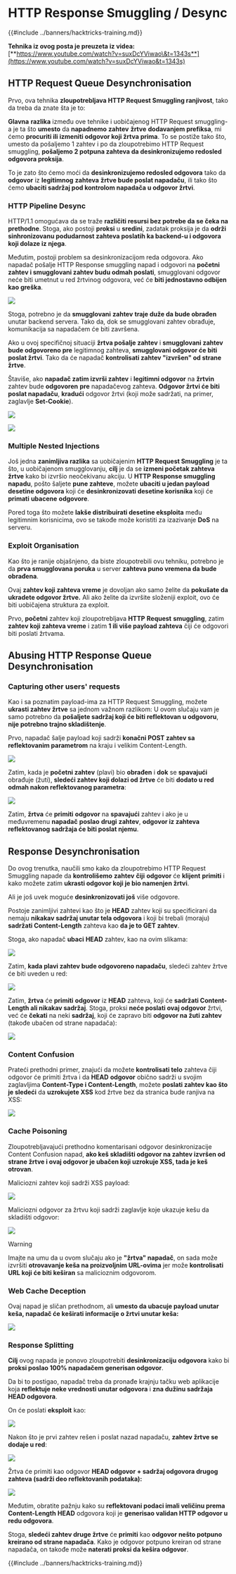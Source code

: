 # HTTP Response Smuggling / Desync

{{#include ../banners/hacktricks-training.md}}

**Tehnika iz ovog posta je preuzeta iz videa:** [**https://www.youtube.com/watch?v=suxDcYViwao\&t=1343s**](https://www.youtube.com/watch?v=suxDcYViwao&t=1343s)

## HTTP Request Queue Desynchronisation

Prvo, ova tehnika **zloupotrebljava HTTP Request Smuggling ranjivost**, tako da treba da znate šta je to:

**Glavna** **razlika** između ove tehnike i uobičajenog HTTP Request smuggling-a je ta što **umesto** da **napadnemo** **zahtev** **žrtve** **dodavanjem prefiksa**, mi ćemo **procuriti ili izmeniti odgovor koji žrtva prima**. To se postiže tako što, umesto da pošaljemo 1 zahtev i po da zloupotrebimo HTTP Request smuggling, **pošaljemo 2 potpuna zahteva da desinkronizujemo redosled odgovora proksija**.

To je zato što ćemo moći da **desinkronizujemo redosled odgovora** tako da **odgovor** iz **legitimnog** **zahteva** **žrtve bude poslat napadaču**, ili tako što ćemo **ubaciti sadržaj pod kontrolom napadača u odgovor žrtvi**.

### HTTP Pipeline Desync

HTTP/1.1 omogućava da se traže **različiti resursi bez potrebe da se čeka na prethodne**. Stoga, ako postoji **proksi** u **sredini**, zadatak proksija je da **održi sinhronizovanu podudarnost zahteva poslatih ka backend-u i odgovora koji dolaze iz njega**.

Međutim, postoji problem sa desinkronizacijom reda odgovora. Ako napadač pošalje HTTP Response smuggling napad i odgovori na **početni zahtev i smugglovani zahtev budu odmah poslati**, smugglovani odgovor neće biti umetnut u red žrtvinog odgovora, već će **biti jednostavno odbijen kao greška**.

![](<../images/image (633).png>)

Stoga, potrebno je da **smugglovani** **zahtev** **traje duže da bude obrađen** unutar backend servera. Tako da, dok se smugglovani zahtev obrađuje, komunikacija sa napadačem će biti završena.

Ako u ovoj specifičnoj situaciji **žrtva pošalje zahtev** i **smugglovani zahtev bude odgovoreno pre** legitimnog zahteva, **smugglovani odgovor će biti poslat žrtvi**. Tako da će napadač **kontrolisati zahtev "izvršen" od strane žrtve**.

Štaviše, ako **napadač zatim izvrši zahtev** i **legitimni odgovor** na **žrtvin** zahtev bude **odgovoren** **pre** napadačevog zahteva. **Odgovor žrtvi će biti poslat napadaču**, **kradući** odgovor žrtvi (koji može sadržati, na primer, zaglavlje **Set-Cookie**).

![](<../images/image (1020).png>)

![](<../images/image (719).png>)

### Multiple Nested Injections

Još jedna **zanimljiva razlika** sa uobičajenim **HTTP Request Smuggling** je ta što, u uobičajenom smugglovanju, **cilj** je da se **izmeni početak zahteva žrtve** kako bi izvršio neočekivanu akciju. U **HTTP Response smuggling napadu**, pošto šaljete **pune zahteve**, možete **ubaciti u jedan payload desetine odgovora** koji će **desinkronizovati desetine korisnika** koji će **primati** **ubacene** **odgovore**.

Pored toga što možete **lakše distribuirati desetine eksploita** među legitimnim korisnicima, ovo se takođe može koristiti za izazivanje **DoS** na serveru.

### Exploit Organisation

Kao što je ranije objašnjeno, da biste zloupotrebili ovu tehniku, potrebno je da **prva smugglovana poruka** u server **zahteva puno vremena da bude obrađena**.

Ovaj **zahtev koji zahteva vreme** je dovoljan ako samo želite da **pokušate da ukradete odgovor žrtve.** Ali ako želite da izvršite složeniji exploit, ovo će biti uobičajena struktura za exploit.

Prvo, **početni** zahtev koji zloupotrebljava **HTTP** **Request** **smuggling**, zatim **zahtev koji zahteva vreme** i zatim **1 ili više payload zahteva** čiji će odgovori biti poslati žrtvama.

## Abusing HTTP Response Queue Desynchronisation

### Capturing other users' requests <a href="#capturing-other-users-requests" id="capturing-other-users-requests"></a>

Kao i sa poznatim payload-ima za HTTP Request Smuggling, možete **ukrasti zahtev žrtve** sa jednom važnom razlikom: U ovom slučaju vam je samo potrebno da **pošaljete sadržaj koji će biti reflektovan u odgovoru**, **nije potrebno trajno skladištenje**.

Prvo, napadač šalje payload koji sadrži **konačni POST zahtev sa reflektovanim parametrom** na kraju i velikim Content-Length.

![](<../images/image (1053).png>)

Zatim, kada je **početni zahtev** (plavi) bio **obrađen** i **dok** se **spavajući** obrađuje (žuti), **sledeći zahtev koji dolazi od žrtve** će biti **dodato u red odmah nakon reflektovanog parametra**:

![](<../images/image (794).png>)

Zatim, **žrtva** će **primiti** **odgovor** na **spavajući** zahtev i ako je u međuvremenu **napadač** **poslao** **drugi** **zahtev**, **odgovor iz zahteva reflektovanog sadržaja će biti poslat njemu**.

## Response Desynchronisation

Do ovog trenutka, naučili smo kako da zloupotrebimo HTTP Request Smuggling napade da **kontrolišemo** **zahtev** **čiji** **odgovor** će **klijent** **primiti** i kako možete zatim **ukrasti odgovor koji je bio namenjen žrtvi**.

Ali je još uvek moguće **desinkronizovati još** više odgovore.

Postoje zanimljivi zahtevi kao što je **HEAD** zahtev koji su specificirani da nemaju **nikakav sadržaj unutar tela odgovora** i koji bi trebali (moraju) **sadržati Content-Length** zahteva kao **da je to GET zahtev**.

Stoga, ako napadač **ubaci** **HEAD** zahtev, kao na ovim slikama:

![](<../images/image (1107).png>)

Zatim, **kada plavi zahtev bude odgovoreno napadaču**, sledeći zahtev žrtve će biti uveden u red:

![](<../images/image (999).png>)

Zatim, **žrtva** će **primiti** **odgovor** iz **HEAD** zahteva, koji će **sadržati Content-Length ali nikakav sadržaj**. Stoga, proksi **neće poslati ovaj odgovor** žrtvi, već će **čekati** na neki **sadržaj**, koji će zapravo biti **odgovor na žuti zahtev** (takođe ubačen od strane napadača):

![](<../images/image (735).png>)

### Content Confusion

Prateći prethodni primer, znajući da možete **kontrolisati telo** zahteva čiji odgovor će primiti žrtva i da **HEAD** **odgovor** obično sadrži u svojim zaglavljima **Content-Type i Content-Length**, možete **poslati zahtev kao što je sledeći** da **uzrokujete XSS** kod žrtve bez da stranica bude ranjiva na XSS:

![](<../images/image (688).png>)

### Cache Poisoning

Zloupotrebljavajući prethodno komentarisani odgovor desinkronizacije Content Confusion napad, **ako keš skladišti odgovor na zahtev izvršen od strane žrtve i ovaj odgovor je ubačen koji uzrokuje XSS, tada je keš otrovan**.

Maliciozni zahtev koji sadrži XSS payload:

![](<../images/image (614).png>)

Maliciozni odgovor za žrtvu koji sadrži zaglavlje koje ukazuje kešu da skladišti odgovor:

![](<../images/image (566).png>)

> [!WARNING]
> Imajte na umu da u ovom slučaju ako je **"žrtva" napadač**, on sada može izvršiti **otrovavanje keša na proizvoljnim URL-ovima** jer može **kontrolisati URL koji će biti keširan** sa malicioznim odgovorom.

### Web Cache Deception

Ovaj napad je sličan prethodnom, ali **umesto da ubacuje payload unutar keša, napadač će keširati informacije o žrtvi unutar keša:**

![](<../images/image (991).png>)

### Response Splitting

**Cilj** ovog napada je ponovo zloupotrebiti **desinkronizaciju** **odgovora** kako bi **proksi poslao 100% napadačem generisan odgovor**.

Da bi to postigao, napadač treba da pronađe krajnju tačku web aplikacije koja **reflektuje neke vrednosti unutar odgovora** i **zna dužinu sadržaja HEAD odgovora**.

On će poslati **eksploit** kao:

![](<../images/image (911).png>)

Nakon što je prvi zahtev rešen i poslat nazad napadaču, **zahtev žrtve se dodaje u red**:

![](<../images/image (737).png>)

Žrtva će primiti kao odgovor **HEAD odgovor + sadržaj odgovora drugog zahteva (sadrži deo reflektovanih podataka):**

![](<../images/image (356).png>)

Međutim, obratite pažnju kako su **reflektovani podaci imali veličinu prema Content-Length** **HEAD** odgovora koji je **generisao validan HTTP odgovor u redu odgovora**.

Stoga, **sledeći zahtev druge žrtve** će **primiti** kao **odgovor nešto potpuno kreirano od strane napadača**. Kako je odgovor potpuno kreiran od strane napadača, on takođe može **naterati proksi da kešira odgovor**.

{{#include ../banners/hacktricks-training.md}}
